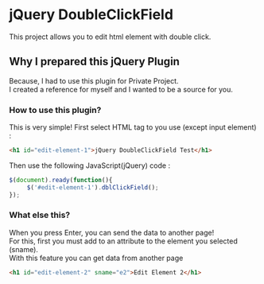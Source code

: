 # jQuery DoubleClickField
This project allows you to edit html element with double click.

## Why I prepared this jQuery Plugin
Because, I had to use this plugin for Private Project.<br>
I created a reference for myself and I wanted to be a source for you.

### How to use this plugin?
This is very simple! First select HTML tag to you use (except input element) :
```html
<h1 id="edit-element-1">jQuery DoubleClickField Test</h1>
```
Then use the following JavaScript(jQuery) code :
```javascript
$(document).ready(function(){
     $('#edit-element-1').dblClickField();
});
```
### What else this?

When you press Enter, you can send the data to another page!<br>
For this, first you must add to an attribute to the element you selected (sname).<br>
With this feature you can get data from another page
```html
<h1 id="edit-element-2" sname="e2">Edit Element 2</h1>
```

